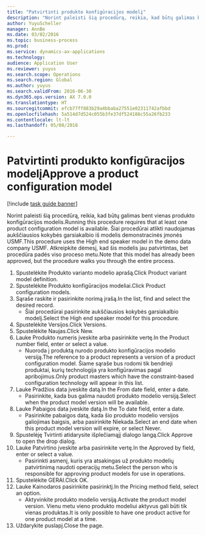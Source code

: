 ```yaml
--- 
title: "Patvirtinti produkto konfigūracijos modelį"
description: "Norint paleisti šią procedūrą, reikia, kad būtų galimas bent vienas produkto konfigūracijos modelis."
author: YuyuScheller
manager: AnnBe
ms.date: 03/02/2016
ms.topic: business-process
ms.prod: 
ms.service: dynamics-ax-applications
ms.technology: 
audience: Application User
ms.reviewer: yuyus
ms.search.scope: Operations
ms.search.region: Global
ms.author: yuyus
ms.search.validFrom: 2016-06-30
ms.dyn365.ops.version: AX 7.0.0
ms.translationtype: HT
ms.sourcegitcommit: efcb77ff883b29a4bbaba27551e02311742afbbd
ms.openlocfilehash: 5a514d7d524c055b3fe37df524186c55a26fb233
ms.contentlocale: lt-lt
ms.lasthandoff: 05/08/2018

---
```

# <a name="approve-a-product-configuration-model"></a><span data-ttu-id="37338-103">Patvirtinti produkto konfigūracijos modelį</span><span class="sxs-lookup"><span data-stu-id="37338-103">Approve a product configuration model</span></span>

[!include [task guide banner](../../includes/task-guide-banner.md)]

<span data-ttu-id="37338-104">Norint paleisti šią procedūrą, reikia, kad būtų galimas bent vienas produkto konfigūracijos modelis.</span><span class="sxs-lookup"><span data-stu-id="37338-104">Running this procedure requires that at least one product configuration model is available.</span></span> <span data-ttu-id="37338-105">Šiai procedūrai atlikti naudojamas aukščiausios kokybės garsiakalbio iš modelis demonstracinės įmonės USMF.</span><span class="sxs-lookup"><span data-stu-id="37338-105">This procedure uses the High end speaker model in the demo data company USMF.</span></span> <span data-ttu-id="37338-106">Atkreipkite dėmesį, kad šis modelis jau patvirtintas, bet procedūra padės viso proceso metu.</span><span class="sxs-lookup"><span data-stu-id="37338-106">Note that this model has already been approved, but the procedure walks you through the entire process.</span></span>

1. <span data-ttu-id="37338-107">Spustelėkite Produkto varianto modelio aprašą.</span><span class="sxs-lookup"><span data-stu-id="37338-107">Click Product variant model definition.</span></span>
2. <span data-ttu-id="37338-108">Spustelėkite Produkto konfigūracijos modeliai.</span><span class="sxs-lookup"><span data-stu-id="37338-108">Click Product configuration models.</span></span>
3. <span data-ttu-id="37338-109">Sąraše raskite ir pasirinkite norimą įrašą.</span><span class="sxs-lookup"><span data-stu-id="37338-109">In the list, find and select the desired record.</span></span>
    * <span data-ttu-id="37338-110">Šiai procedūrai pasirinkite aukščiausios kokybės garsiakalbio modelį.</span><span class="sxs-lookup"><span data-stu-id="37338-110">Select the High end speaker model for this procedure.</span></span>  
4. <span data-ttu-id="37338-111">Spustelėkite Versijos.</span><span class="sxs-lookup"><span data-stu-id="37338-111">Click Versions.</span></span>
5. <span data-ttu-id="37338-112">Spustelėkite Naujas.</span><span class="sxs-lookup"><span data-stu-id="37338-112">Click New.</span></span>
6. <span data-ttu-id="37338-113">Lauke Produkto numeris įveskite arba pasirinkite vertę.</span><span class="sxs-lookup"><span data-stu-id="37338-113">In the Product number field, enter or select a value.</span></span>
    * <span data-ttu-id="37338-114">Nuoroda į produktą nurodo produkto konfigūracijos modelio versiją.</span><span class="sxs-lookup"><span data-stu-id="37338-114">The reference to a product represents a version of a product configuration model.</span></span> <span data-ttu-id="37338-115">Šiame sąraše bus rodomi tik bendrieji produktai, kurių technologija yra konfigūravimas pagal apribojimus.</span><span class="sxs-lookup"><span data-stu-id="37338-115">Only product masters which have the constraint-based configuration technology will appear in this list.</span></span>  
7. <span data-ttu-id="37338-116">Lauke Pradžios data įveskite datą.</span><span class="sxs-lookup"><span data-stu-id="37338-116">In the From date field, enter a date.</span></span>
    * <span data-ttu-id="37338-117">Pasirinkite, kada bus galima naudoti produkto modelio versiją.</span><span class="sxs-lookup"><span data-stu-id="37338-117">Select when the product model version will be available.</span></span>  
8. <span data-ttu-id="37338-118">Lauke Pabaigos data įveskite datą.</span><span class="sxs-lookup"><span data-stu-id="37338-118">In the To date field, enter a date.</span></span>
    * <span data-ttu-id="37338-119">Pasirinkite pabaigos datą, kada šio produkto modelio versijos galiojimas baigsis, arba pasirinkite Niekada.</span><span class="sxs-lookup"><span data-stu-id="37338-119">Select an end date when this product model version will expire, or select Never.</span></span>  
9. <span data-ttu-id="37338-120">Spustelėję Tvirtinti atidarysite išplečiamąjį dialogo langą.</span><span class="sxs-lookup"><span data-stu-id="37338-120">Click Approve to open the drop dialog.</span></span>
10. <span data-ttu-id="37338-121">Lauke Patvirtino įveskite arba pasirinkite vertę.</span><span class="sxs-lookup"><span data-stu-id="37338-121">In the Approved by field, enter or select a value.</span></span>
    * <span data-ttu-id="37338-122">Pasirinkti asmenį, kuris yra atsakingas už produkto modelių patvirtinimą naudoti operacijų metu.</span><span class="sxs-lookup"><span data-stu-id="37338-122">Select the person who is responsible for approving product models for use in operations.</span></span>  
11. <span data-ttu-id="37338-123">Spustelėkite GERAI.</span><span class="sxs-lookup"><span data-stu-id="37338-123">Click OK.</span></span>
12. <span data-ttu-id="37338-124">Lauke Kainodaros pasirinkite pasirinktį.</span><span class="sxs-lookup"><span data-stu-id="37338-124">In the Pricing method field, select an option.</span></span>
    * <span data-ttu-id="37338-125">Aktyvinkite produkto modelio versiją.</span><span class="sxs-lookup"><span data-stu-id="37338-125">Activate the product model version.</span></span> <span data-ttu-id="37338-126">Vienu metu vieno produkto modeliui aktyvus gali būti tik vienas produktas.</span><span class="sxs-lookup"><span data-stu-id="37338-126">It is only possible to have one product active for one product model at a time.</span></span>  
13. <span data-ttu-id="37338-127">Uždarykite puslapį.</span><span class="sxs-lookup"><span data-stu-id="37338-127">Close the page.</span></span>


